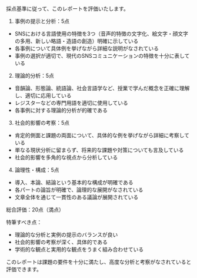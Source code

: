 採点基準に従って、このレポートを評価いたします。

1. 事例の提示と分析：5点
- SNSにおける言語使用の特徴を3つ（音声的特徴の文字化、絵文字・顔文字の多用、新しい略語・造語の創造）明確に示している
- 各事例について具体例を挙げながら詳細な説明がなされている
- 事例の選択が適切で、現代のSNSコミュニケーションの特徴を十分に表している

2. 理論的分析：5点
- 音韻論、形態論、統語論、社会言語学など、授業で学んだ概念を正確に理解し、適切に応用している
- レジスターなどの専門用語を適切に使用している
- 各事例に対する理論的分析が的確である

3. 社会的影響の考察：5点
- 肯定的側面と課題の両面について、具体的な例を挙げながら詳細に考察している
- 単なる現状分析に留まらず、将来的な課題や対策についても言及している
- 社会的影響を多角的な視点から分析している

4. 論理性・構成：5点
- 導入、本論、結論という基本的な構成が明確である
- 各パートの論旨が明確で、論理的な展開がなされている
- 文章全体を通じて一貫性のある議論が展開されている

総合評価：20点（満点）

特筆すべき点：
- 理論的な分析と実例の提示のバランスが良い
- 社会的影響の考察が深く、具体的である
- 学術的な観点と実用的な観点をうまく組み合わせている

このレポートは課題の要件を十分に満たし、高度な分析と考察がなされていると評価できます。